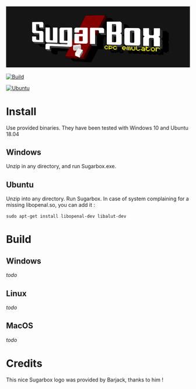
![Sugarbox V2](https://raw.githubusercontent.com/Tom1975/SugarboxV2/master/SplashScreen.bmp)

[![Build](https://github.com/Tom1975/SugarboxV2/actions/workflows/cmake.yml/badge.svg)](https://github.com/Tom1975/SugarboxV2/actions/workflows/cmake.yml)

[![Ubuntu](https://github.com/Tom1975/SugarboxV2/actions/workflows/ubuntu.yml/badge.svg)](https://github.com/Tom1975/SugarboxV2/actions/workflows/ubuntu.yml)


# Install

Use provided binaries. They have been tested with Windows 10 and Ubuntu 18.04

## Windows

Unzip in any directory, and run Sugarbox.exe.

## Ubuntu

Unzip into any directory. Run Sugarbox.
In case of system complaining for a missing libopenal.so, you can add it : 

```
sudo apt-get install libopenal-dev libalut-dev
```

# Build

## Windows 
_todo_

## Linux
_todo_

## MacOS

_todo_


# Credits

This nice Sugarbox logo was provided by Barjack, thanks to him !
